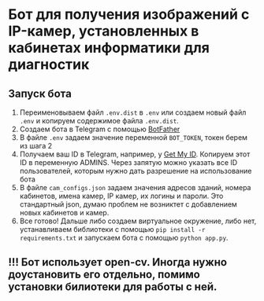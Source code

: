 # Бот для получения изображений с IP-камер, установленных в кабинетах информатики для диагностик

## Запуск бота

1. Переименовываем файл ```.env.dist``` в ```.env``` или создаем новый файл ```.env``` и копируем содержимое файла ```.env.dist```.
2. Создаем бота в Telegram с помощью [BotFather](https://t.me/BotFather)
3. В файле ```.env``` задаем значение переменной ```BOT_TOKEN```, токен берем из шага 2
4. Получаем ваш ID в Telegram, например, у [Get My ID](https://t.me/getmyid_bot). Копируем этот ID в переменную ADMINS. Через запятую можно указать все ID пользователей, которым нужно дать разрешение на использование бота
5. В файле ```cam_configs.json``` задаем значения адресов зданий, номера кабинетов, имена камер, IP камер, их логины и пароли. Это стандартный json, думаю проблем не возниктет с добавлением новых кабинетов и камер.
6. Все готово! Дальше либо создаем виртуальное окружение, либо нет, устанавливаем библиотеки с помощью ```pip install -r requirements.txt``` и запускаем бота с помощью ```python app.py```.

## !!! Бот использует open-cv. Иногда нужно доустановить его отдельно, помимо установки билиотеки для работы с ней.